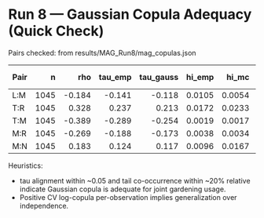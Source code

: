 # Run 8 — Gaussian Copula Adequacy (Quick Check)

Pairs checked: from results/MAG_Run8/mag_copulas.json

| Pair | n | rho | tau_emp | tau_gauss | hi_emp | hi_mc | lo_emp | lo_mc | CV logc/obs |
|------|---:|----:|--------:|----------:|-------:|------:|-------:|------:|------------:|
| L:M | 1045 | -0.184 | -0.141 | -0.118 | 0.0105 | 0.0054 | 0.0010 | 0.0051 | 0.0140 |
| T:R | 1045 | 0.328 | 0.237 | 0.213 | 0.0172 | 0.0233 | 0.0287 | 0.0231 | 0.0570 |
| T:M | 1045 | -0.389 | -0.289 | -0.254 | 0.0019 | 0.0017 | 0.0029 | 0.0019 | 0.0825 |
| M:R | 1045 | -0.269 | -0.188 | -0.173 | 0.0038 | 0.0034 | 0.0029 | 0.0035 | 0.0362 |
| M:N | 1045 | 0.183 | 0.124 | 0.117 | 0.0096 | 0.0167 | 0.0239 | 0.0167 | 0.0150 |

Heuristics:
- tau alignment within ~0.05 and tail co-occurrence within ~20% relative indicate Gaussian copula is adequate for joint gardening usage.
- Positive CV log-copula per-observation implies generalization over independence.
